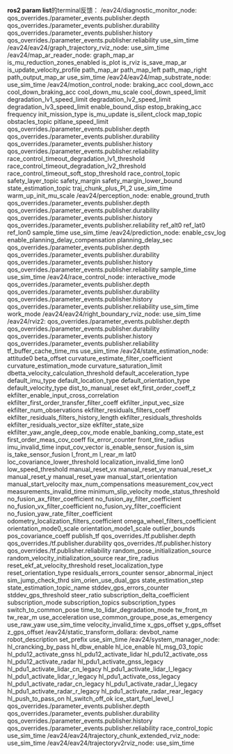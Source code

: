 **ros2 param list**的terminal反馈：
/eav24/diagnostic_monitor_node:
  qos_overrides./parameter_events.publisher.depth
  qos_overrides./parameter_events.publisher.durability
  qos_overrides./parameter_events.publisher.history
  qos_overrides./parameter_events.publisher.reliability
  use_sim_time
/eav24/eav24/graph_trajectory_rviz_node:
  use_sim_time
/eav24/map_ar_reader_node:
  graph_map_ar
  is_mu_reduction_zones_enabled
  is_plot
  is_rviz
  is_save_map_ar
  is_update_velocity_profile
  path_map_ar
  path_map_left
  path_map_right
  path_output_map_ar
  use_sim_time
/eav24/eav24/map_substrate_node:
  use_sim_time
/eav24/motion_control_node:
  braking_acc
  cool_down_acc
  cool_down_braking_acc
  cool_down_mu_scale
  cool_down_speed_limit
  degradation_lv1_speed_limit
  degradation_lv2_speed_limit
  degradation_lv3_speed_limit
  enable_bound_disp
  estop_braking_acc
  frequency
  init_mission_type
  is_mu_update
  is_silent_clock
  map_topic
  obstacles_topic
  pitlane_speed_limit
  qos_overrides./parameter_events.publisher.depth
  qos_overrides./parameter_events.publisher.durability
  qos_overrides./parameter_events.publisher.history
  qos_overrides./parameter_events.publisher.reliability
  race_control_timeout_degradation_lv1_threshold
  race_control_timeout_degradation_lv2_threshold
  race_control_timeout_soft_stop_threshold
  race_control_topic
  safety_layer_topic
  safety_margin
  safety_margin_lower_bound
  state_estimation_topic
  traj_chunk_plus_PI_2
  use_sim_time
  warm_up_init_mu_scale
/eav24/perception_node:
  enable_ground_truth
  qos_overrides./parameter_events.publisher.depth
  qos_overrides./parameter_events.publisher.durability
  qos_overrides./parameter_events.publisher.history
  qos_overrides./parameter_events.publisher.reliability
  ref_alt0
  ref_lat0
  ref_lon0
  sample_time
  use_sim_time
/eav24/prediction_node:
  enable_csv_log
  enable_planning_delay_compensation
  planning_delay_sec
  qos_overrides./parameter_events.publisher.depth
  qos_overrides./parameter_events.publisher.durability
  qos_overrides./parameter_events.publisher.history
  qos_overrides./parameter_events.publisher.reliability
  sample_time
  use_sim_time
/eav24/race_control_node:
  interactive_mode
  qos_overrides./parameter_events.publisher.depth
  qos_overrides./parameter_events.publisher.durability
  qos_overrides./parameter_events.publisher.history
  qos_overrides./parameter_events.publisher.reliability
  use_sim_time
  work_mode
/eav24/eav24/right_boundary_rviz_node:
  use_sim_time
/eav24/rviz2:
  qos_overrides./parameter_events.publisher.depth
  qos_overrides./parameter_events.publisher.durability
  qos_overrides./parameter_events.publisher.history
  qos_overrides./parameter_events.publisher.reliability
  tf_buffer_cache_time_ms
  use_sim_time
/eav24/state_estimation_node:
  attitude0
  beta_offset
  curvature_estimate_filter_coefficient
  curvature_estimation_mode
  curvature_saturation_limit
  dbetta_velocity_calculation_threshold
  default_acceleration_type
  default_imu_type
  default_location_type
  default_orientation_type
  default_velocity_type
  dist_to_manual_reset
  ekf_first_order_coeff_z
  ekfilter_enable_input_cross_correlation
  ekfilter_first_order_transfer_filter_coeff
  ekfilter_input_vec_size
  ekfilter_num_observations
  ekfilter_residuals_filters_coeff
  ekfilter_residuals_filters_history_length
  ekfilter_residuals_thresholds
  ekfilter_residuals_vector_size
  ekfilter_state_size
  ekfilter_yaw_angle_deep_cov_mode
  enable_banking_comp_state_est
  first_order_meas_cov_coeff
  fix_error_counter
  front_tire_radius
  imu_invalid_time
  input_cov_vector
  is_enable_sensor_fusion
  is_sim
  is_take_sensor_fusion
  l_front_m
  l_rear_m
  lat0
  loc_covariance_lower_threshold
  localization_invalid_time
  lon0
  low_speed_threshold
  manual_reset_vx
  manual_reset_vy
  manual_reset_x
  manual_reset_y
  manual_reset_yaw
  manual_start_orientation
  manual_start_velocity
  max_num_compensations
  measurement_cov_vect
  measurements_invalid_time
  minimum_slip_velocity
  mode_status_threshold
  no_fusion_ax_filter_coefficient
  no_fusion_ay_filter_coefficient
  no_fusion_vx_filter_coefficient
  no_fusion_vy_filter_coefficient
  no_fusion_yaw_rate_filter_coefficient
  odometry_localization_filters_coefficient
  omega_wheel_filters_coefficient
  orientation_mode0_scale
  orientation_mode1_scale
  outlier_bounds
  pos_covariance_coeff
  publish_tf
  qos_overrides./tf.publisher.depth
  qos_overrides./tf.publisher.durability
  qos_overrides./tf.publisher.history
  qos_overrides./tf.publisher.reliability
  random_pose_initialization_source
  random_velocity_initialization_source
  rear_tire_radius
  reset_ekf_at_velocity_threshold
  reset_localization_type
  reset_orientation_type
  residuals_errors_counter
  sensor_abnormal_inject
  sim_jump_check_thrd
  sim_orien_use_dual_gps
  state_estimation_step
  state_estimation_topic_name
  stddev_gps_errors_counter
  stddev_gps_threshold
  steer_ratio
  subscription_delta_coefficient
  subscription_mode
  subscription_topics
  subscription_types
  switch_to_common_pose
  time_to_lidar_degradation_mode
  tw_front_m
  tw_rear_m
  use_acceleration
  use_common_groupe_pose_as_emergency
  use_raw_yaw
  use_sim_time
  velocity_invalid_time
  x_gps_offset
  y_gps_offset
  z_gps_offset
/eav24/static_transform_dollara:
  devbot_name
  robot_description
  set_prefix
  use_sim_time
/eav24/system_manager_node:
  hl_crancking_by_pass
  hl_dbw_enable
  hl_ice_enable
  hl_msg_03_topic
  hl_pdu12_activate_gnss
  hl_pdu12_activate_lidar
  hl_pdu12_activate_oss
  hl_pdu12_activate_radar
  hl_pdu1_activate_gnss_legacy
  hl_pdu1_activate_lidar_cn_legacy
  hl_pdu1_activate_lidar_l_legacy
  hl_pdu1_activate_lidar_r_legacy
  hl_pdu1_activate_oss_legacy
  hl_pdu1_activate_radar_cn_legacy
  hl_pdu1_activate_radar_l_legacy
  hl_pdu1_activate_radar_r_legacy
  hl_pdu1_activate_radar_rear_legacy
  hl_push_to_pass_on
  hl_switch_off_ok
  ice_start_fuel_level_l
  qos_overrides./parameter_events.publisher.depth
  qos_overrides./parameter_events.publisher.durability
  qos_overrides./parameter_events.publisher.history
  qos_overrides./parameter_events.publisher.reliability
  race_control_topic
  use_sim_time
/eav24/eav24/trajectory_chunk_extended_rviz_node:
  use_sim_time
/eav24/eav24/trajectoryv2rviz_node:
  use_sim_time